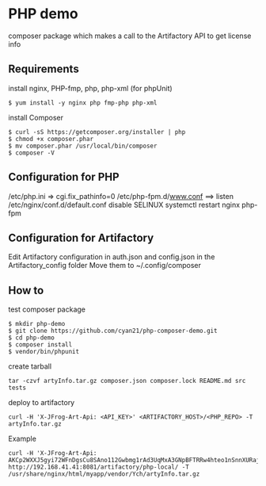 # PHP demo

composer package which makes a call to the Artifactory API to get license info


## Requirements

install nginx, PHP-fmp, php, php-xml (for phpUnit)

```
$ yum install -y nginx php fmp-php php-xml
```

install Composer

```
$ curl -sS https://getcomposer.org/installer | php
$ chmod +x composer.phar
$ mv composer.phar /usr/local/bin/composer
$ composer -V

```

## Configuration for PHP

/etc/php.ini => cgi.fix_pathinfo=0
/etc/php-fpm.d/www.conf ==> listen
/etc/nginx/conf.d/default.conf
disable SELINUX 
systemctl restart nginx php-fpm


## Configuration for Artifactory

Edit Artifactory configuration in auth.json and config.json in the Artifactory_config folder
Move them to ~/.config/composer


## How to 

test composer package

```
$ mkdir php-demo
$ git clone https://github.com/cyan21/php-composer-demo.git
$ cd php-demo
$ composer install
$ vendor/bin/phpunit

```

create tarball 

```
tar -czvf artyInfo.tar.gz composer.json composer.lock README.md src tests
```

deploy to artifactory

```
curl -H 'X-JFrog-Art-Api: <API_KEY>' <ARTIFACTORY_HOST>/<PHP_REPO> -T artyInfo.tar.gz
```

Example 

```
curl -H 'X-JFrog-Art-Api: AKCp2WXXJ5gyi72WFnDgsCu8SAno112Gwbmg1rAd3UqMxA3GNpBFTRRw4hteo1nSnnXURajae' http://192.168.41.41:8081/artifactory/php-local/ -T /usr/share/nginx/html/myapp/vendor/Ych/artyInfo.tar.gz
```

